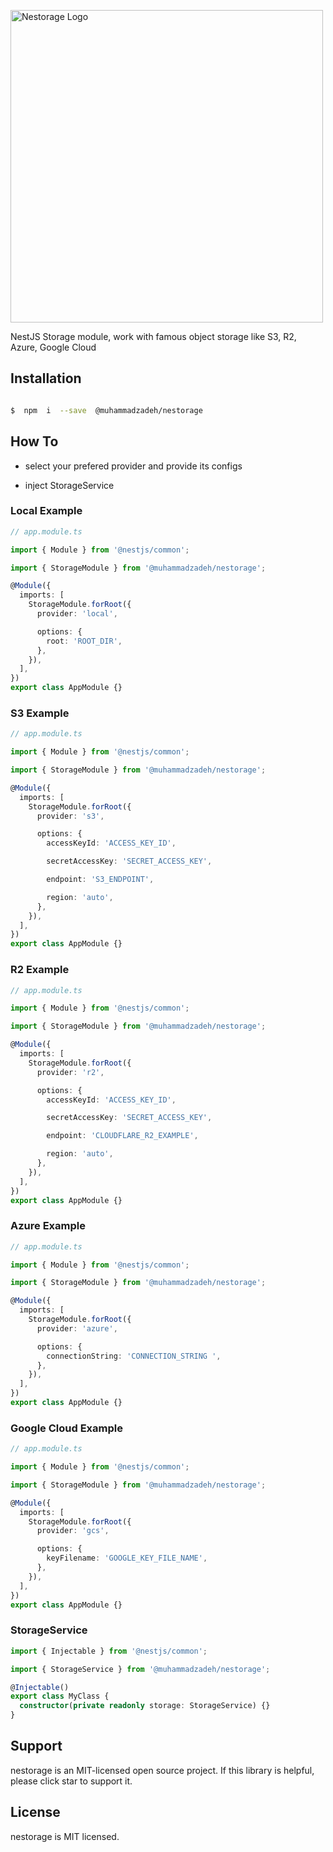 <p  align="center">

<a  href="http://nestjs.com/"  target="blank"><img  src="https://github-production-user-asset-6210df.s3.amazonaws.com/10474363/244793096-79f1d323-1808-4838-a0e1-cd5e23b18f91.svg"  width="500"  alt="Nestorage Logo"  /></a>

</p>

<p  align="center">

NestJS Storage module, work with famous object storage like S3, R2, Azure, Google Cloud

</p>

## Installation

```bash

$  npm  i  --save  @muhammadzadeh/nestorage

```

## How To

- select your prefered provider and provide its configs

- inject StorageService

### Local Example

```typescript
// app.module.ts

import { Module } from '@nestjs/common';

import { StorageModule } from '@muhammadzadeh/nestorage';

@Module({
  imports: [
    StorageModule.forRoot({
      provider: 'local',

      options: {
        root: 'ROOT_DIR',
      },
    }),
  ],
})
export class AppModule {}
```

### S3 Example

```typescript
// app.module.ts

import { Module } from '@nestjs/common';

import { StorageModule } from '@muhammadzadeh/nestorage';

@Module({
  imports: [
    StorageModule.forRoot({
      provider: 's3',

      options: {
        accessKeyId: 'ACCESS_KEY_ID',

        secretAccessKey: 'SECRET_ACCESS_KEY',

        endpoint: 'S3_ENDPOINT',

        region: 'auto',
      },
    }),
  ],
})
export class AppModule {}
```

### R2 Example

```typescript
// app.module.ts

import { Module } from '@nestjs/common';

import { StorageModule } from '@muhammadzadeh/nestorage';

@Module({
  imports: [
    StorageModule.forRoot({
      provider: 'r2',

      options: {
        accessKeyId: 'ACCESS_KEY_ID',

        secretAccessKey: 'SECRET_ACCESS_KEY',

        endpoint: 'CLOUDFLARE_R2_EXAMPLE',

        region: 'auto',
      },
    }),
  ],
})
export class AppModule {}
```

### Azure Example

```typescript
// app.module.ts

import { Module } from '@nestjs/common';

import { StorageModule } from '@muhammadzadeh/nestorage';

@Module({
  imports: [
    StorageModule.forRoot({
      provider: 'azure',

      options: {
        connectionString: 'CONNECTION_STRING ',
      },
    }),
  ],
})
export class AppModule {}
```

### Google Cloud Example

```typescript
// app.module.ts

import { Module } from '@nestjs/common';

import { StorageModule } from '@muhammadzadeh/nestorage';

@Module({
  imports: [
    StorageModule.forRoot({
      provider: 'gcs',

      options: {
        keyFilename: 'GOOGLE_KEY_FILE_NAME',
      },
    }),
  ],
})
export class AppModule {}
```

### StorageService

```typescript
import { Injectable } from '@nestjs/common';

import { StorageService } from '@muhammadzadeh/nestorage';

@Injectable()
export class MyClass {
  constructor(private readonly storage: StorageService) {}
}
```

## Support

nestorage is an MIT-licensed open source project. If this library is helpful, please click star to support it.

## License

nestorage is MIT licensed.


